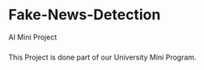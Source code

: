 # Fake-News-Detection
AI Mini Project

###

This Project is done part of our University Mini Program.
